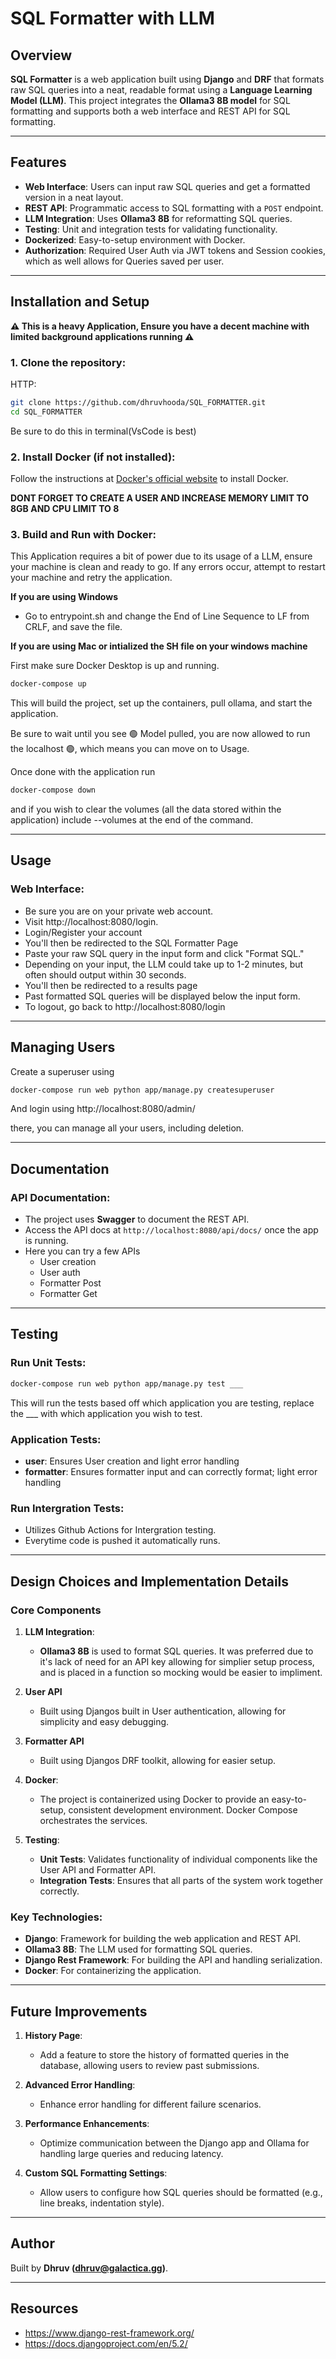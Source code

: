 # SQL Formatter with LLM

## Overview

**SQL Formatter** is a web application built using  **Django**  and **DRF** that formats raw SQL queries into a neat, readable format using a **Language Learning Model (LLM)**. This project integrates the **Ollama3 8B model** for SQL formatting and supports both a web interface and REST API for SQL formatting.

---

## Features

- **Web Interface**: Users can input raw SQL queries and get a formatted version in a neat layout.
- **REST API**: Programmatic access to SQL formatting with a `POST` endpoint.
- **LLM Integration**: Uses **Ollama3 8B** for reformatting SQL queries.
- **Testing**: Unit and integration tests for validating functionality.
- **Dockerized**: Easy-to-setup environment with Docker.
- **Authorization**: Required User Auth via JWT tokens and Session cookies, which as well allows for Queries saved per user.

---

## Installation and Setup

**⚠️ This is a heavy Application, Ensure you have a decent machine with limited background applications running ⚠️**


### 1. Clone the repository:

HTTP:
```bash
git clone https://github.com/dhruvhooda/SQL_FORMATTER.git
cd SQL_FORMATTER
```

Be sure to do this in terminal(VsCode is best)

### 2. Install Docker (if not installed):

Follow the instructions at [Docker's official website](https://www.docker.com/get-started) to install Docker.

**DONT FORGET TO CREATE A USER AND INCREASE MEMORY LIMIT TO 8GB AND CPU LIMIT TO 8**

### 3. Build and Run with Docker:

This Application requires a bit of power due to its usage of a LLM, ensure your machine is clean and ready to go. If any errors occur, attempt to restart your machine and retry the application.

**If you are using Windows**

- Go to entrypoint.sh and change the End of Line Sequence to LF from CRLF, and save the file.

**If you are using Mac or intialized the SH file on your windows machine**

First make sure Docker Desktop is up and running.

```bash
docker-compose up
```

This will build the project, set up the containers, pull ollama, and start the application.

Be sure to wait until you see 🟢 Model pulled, you are now allowed to run the localhost 🟢, which means you can move on to Usage.

Once done with the application run
```bash
docker-compose down
```

and if you wish to clear the volumes (all the data stored within the application) include --volumes at the end of the command.

---

## Usage

### Web Interface:
- Be sure you are on your private web account.
- Visit http://localhost:8080/login.
- Login/Register your account
- You'll then be redirected to the SQL Formatter Page
- Paste your raw SQL query in the input form and click "Format SQL."
- Depending on your input, the LLM could take up to 1-2 minutes, but often should output within 30 seconds.
- You'll then be redirected to a results page
- Past formatted SQL queries will be displayed below the input form.
- To logout, go back to http://localhost:8080/login
---
## Managing Users

Create a superuser using

```bash
docker-compose run web python app/manage.py createsuperuser
```

And login using http://localhost:8080/admin/

there, you can manage all your users, including deletion.

---

## Documentation

### API Documentation:
- The project uses **Swagger** to document the REST API.
- Access the API docs at `http://localhost:8080/api/docs/` once the app is running.
- Here you can try a few APIs
   - User creation
   - User auth
   - Formatter Post
   - Formatter Get

---

## Testing

### Run Unit Tests:

```bash
docker-compose run web python app/manage.py test ___
```

This will run the tests based off which application you are testing, replace the ___ with which application you wish to test.

### Application Tests:
- **user**: Ensures User creation and light error handling
- **formatter**: Ensures formatter input and can correctly format; light error handling


### Run Intergration Tests:

- Utilizes Github Actions for Intergration testing.
- Everytime code is pushed it automatically runs.

---

## Design Choices and Implementation Details

### Core Components

1. **LLM Integration**:
   - **Ollama3 8B** is used to format SQL queries. It was preferred due to it's lack of need for an API key allowing for simplier setup process, and is placed in a function so mocking would be easier to impliment.

2. **User API**
   - Built using Djangos built in User authentication, allowing for simplicity and easy debugging.

3. **Formatter API**
   - Built using Djangos DRF toolkit, allowing for easier setup.

3. **Docker**:
   - The project is containerized using Docker to provide an easy-to-setup, consistent development environment. Docker Compose orchestrates the services.

4. **Testing**:
   - **Unit Tests**: Validates functionality of individual components like the User API and Formatter API.
   - **Integration Tests**: Ensures that all parts of the system work together correctly.

### Key Technologies:
- **Django**: Framework for building the web application and REST API.
- **Ollama3 8B**: The LLM used for formatting SQL queries.
- **Django Rest Framework**: For building the API and handling serialization.
- **Docker**: For containerizing the application.

---

## Future Improvements

1. **History Page**:
   - Add a feature to store the history of formatted queries in the database, allowing users to review past submissions.

2. **Advanced Error Handling**:
   - Enhance error handling for different failure scenarios.

3. **Performance Enhancements**:
   - Optimize communication between the Django app and Ollama for handling large queries and reducing latency.

4. **Custom SQL Formatting Settings**:
   - Allow users to configure how SQL queries should be formatted (e.g., line breaks, indentation style).

---

## Author

Built by **Dhruv (dhruv@galactica.gg)**.

---

## Resources

   - https://www.django-rest-framework.org/
   - https://docs.djangoproject.com/en/5.2/